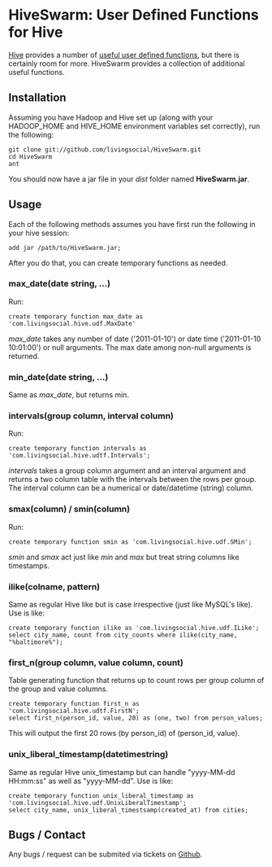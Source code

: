 # HiveSwarm: User Defined Functions for Hive
[Hive](http://hive.apache.org/) provides a number of [useful user defined functions](http://wiki.apache.org/hadoop/Hive/LanguageManual/UDF), but there is certainly room for more.  HiveSwarm provides a collection of additional useful functions.  

## Installation
Assuming you have Hadoop and Hive set up (along with your HADOOP_HOME and HIVE_HOME environment variables set correctly), run the following:

    git clone git://github.com/livingsocial/HiveSwarm.git
    cd HiveSwarm
    ant

You should now have a jar file in your *dist* folder named **HiveSwarm.jar**.

## Usage
Each of the following methods assumes you have first run the following in your hive session:

    add jar /path/to/HiveSwarm.jar;

After you do that, you can create temporary functions as needed.

### max_date(date string, ...)
Run:

    create temporary function max_date as 'com.livingsocial.hive.udf.MaxDate'

*max_date* takes any number of date ('2011-01-10') or date time ('2011-01-10 10:01:00') or null arguments.  The max date among non-null arguments is returned.

### min_date(date string, ...)
Same as *max_date*, but returns min.

### intervals(group column, interval column)
Run:

    create temporary function intervals as 'com.livingsocial.hive.udtf.Intervals';

*intervals* takes a group column argument and an interval argument and returns a two column table with the intervals between the rows per group.  The interval column can be a numerical or date/datetime (string) column.

### smax(column) / smin(column)
Run:

    create temporary function smin as 'com.livingsocial.hive.udf.SMin';

*smin* and *smax* act just like *min* and *max* but treat string columns like timestamps.


### ilike(colname, pattern)
Same as regular Hive like but is case irrespective (just like MySQL's like).  Use is like:

    create temporary function ilike as 'com.livingsocial.hive.udf.ILike';
    select city_name, count from city_counts where ilike(city_name, "%baltimore%");

### first_n(group column, value column, count)
Table generating function that returns up to count rows per group column of the group and value columns.  

    create temporary function first_n as 'com.livingsocial.hive.udtf.FirstN';
    select first_n(person_id, value, 20) as (one, two) from person_values;

This will output the first 20 rows (by person_id) of (person_id, value).

### unix_liberal_timestamp(datetimestring)
Same as regular Hive unix_timestamp but can handle "yyyy-MM-dd HH:mm:ss" as well as "yyyy-MM-dd".  Use is like:

    create temporary function unix_liberal_timestamp as 'com.livingsocial.hive.udf.UnixLiberalTimestamp';
    select city_name, unix_liberal_timestsamp(created_at) from cities;


## Bugs / Contact
Any bugs / request can be submited via tickets on [Github](https://github.com/livingsocial/HiveSwarm).